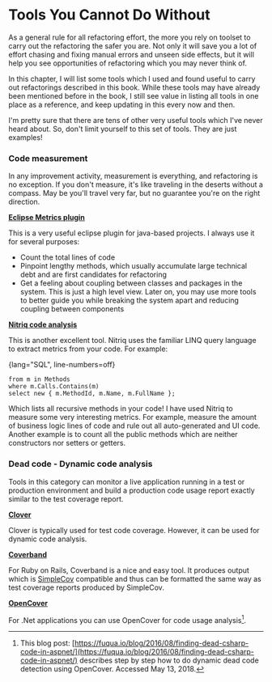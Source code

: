 # Tools You Cannot Do Without

As a general rule for all refactoring effort, the more you rely on toolset to carry out the refactoring the safer you are. Not only it will save you a lot of effort chasing and fixing manual errors and unseen side effects, but it will help you see opportunities of refactoring which you may never think of.

In this chapter, I will list some tools which I used and found useful to carry out refactorings described in this book. While these tools may have already been mentioned before in the book, I still see value in listing all tools in one place as a reference, and keep updating in this every now and then.

I'm pretty sure that there are tens of other very useful tools which I've never heard about. So, don't limit yourself to this set of tools. They are just examples!

### Code measurement

In any improvement activity, measurement is everything, and refactoring is no exception. If you don't measure, it's like traveling in the deserts without a compass. May be you'll travel very far, but no guarantee you're on the right direction.

**[Eclipse Metrics plugin](https://sourceforge.net/projects/metrics/)**


This is a very useful eclipse plugin for java-based projects. I always use it for several purposes:

* Count the total lines of code
* Pinpoint lengthy methods, which usually accumulate large technical debt and are first candidates for refactoring
* Get a feeling about coupling between classes and packages in the system. This is just a high level view. Later on, you may use more tools to better guide you while breaking the system apart and reducing coupling between components

**[Nitriq code analysis](http://www.nitriq.com/)**


This is another excellent tool. Nitriq uses the familiar LINQ query language to extract metrics from your code. For example:

{lang="SQL", line-numbers=off}
~~~~~~~~
from m in Methods
where m.Calls.Contains(m)
select new { m.MethodId, m.Name, m.FullName };
~~~~~~~~

Which lists all recursive methods in your code! I have used Nitriq to measure some very interesting metrics. For example, measure the amount of business logic lines of code and rule out all auto-generated and UI code. Another example is to count all the public methods which are neither constructors nor setters or getters.

### Dead code - Dynamic code analysis

Tools in this category can monitor a live application running in a test or production environment and build a production code usage report exactly similar to the test coverage report.

**[Clover](https://www.atlassian.com/software/clover)**


Clover is typically used for test code coverage. However, it can be used for dynamic code analysis.

**[Coverband](https://github.com/danmayer/coverband)**


For Ruby on Rails, Coverband is a nice and easy tool. It produces output which is [SimpleCov](https://github.com/colszowka/simplecov) compatible and thus can be formatted the same way as test coverage reports produced by SimpleCov.

**[OpenCover](https://github.com/OpenCover/opencover)**


For .Net applications you can use OpenCover for code usage analysis[^opencoverblog].

[^opencoverblog]: This blog post: [https://fuqua.io/blog/2016/08/finding-dead-csharp-code-in-aspnet/](https://fuqua.io/blog/2016/08/finding-dead-csharp-code-in-aspnet/) describes step by step how to do dynamic dead code detection using OpenCover. Accessed May 13, 2018.
